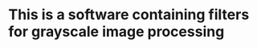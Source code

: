 This is a software containing filters for grayscale image processing
====================================================================
